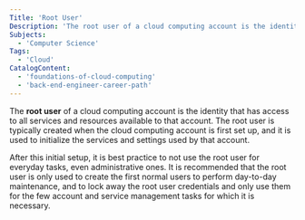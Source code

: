 ```yaml
---
Title: 'Root User'
Description: 'The root user of a cloud computing account is the identity that has access to all services and settings avalible to that account.'
Subjects:
  - 'Computer Science'
Tags:
  - 'Cloud'
CatalogContent:
  - 'foundations-of-cloud-computing'
  - 'back-end-engineer-career-path'
---
```


The **root user** of a cloud computing account is the identity that has access to all services and resources available to that account. The root user is typically created when the cloud computing account is first set up, and it is used to initialize the services and settings used by that account.

After this initial setup, it is best practice to not use the root user for everyday tasks, even administrative ones. It is recommended that the root user is only used to create the first normal users to perform day-to-day maintenance, and to lock away the root user credentials and only use them for the few account and service management tasks for which it is necessary.
